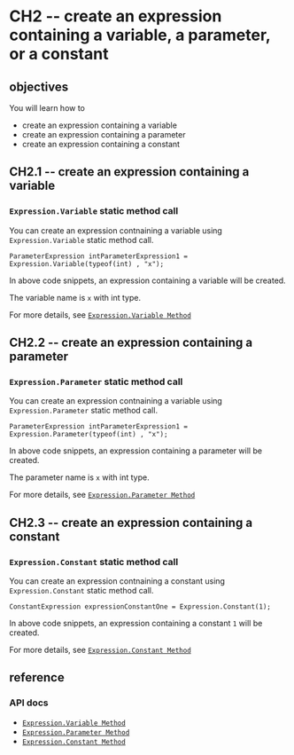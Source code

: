 # CH2 -- create an expression containing a variable, a parameter, or a constant
## objectives
You will learn how to

+ create an expression containing a variable
+ create an expression containing a parameter
+ create an expression containing a constant

## CH2.1 -- create an expression containing a variable
### `Expression.Variable` static method call
You can create an expression contnaining a variable using `Expression.Variable` static method call.

```
ParameterExpression intParameterExpression1 = Expression.Variable(typeof(int) , "x");
```

In above code snippets, an expression containing a variable will be created. 

The variable name is `x` with int type.

For more details, see [`Expression.Variable Method`](https://learn.microsoft.com/en-us/dotnet/api/system.linq.expressions.expression.variable?view=net-8.0)

## CH2.2 -- create an expression containing a parameter
### `Expression.Parameter` static method call
You can create an expression contnaining a variable using `Expression.Parameter` static method call.

```
ParameterExpression intParameterExpression1 = Expression.Parameter(typeof(int) , "x");
```

In above code snippets, an expression containing a parameter will be created. 

The parameter name is `x` with int type.

For more details, see [`Expression.Parameter Method`](https://learn.microsoft.com/en-us/dotnet/api/system.linq.expressions.expression.parameter?view=net-8.0)

## CH2.3 -- create an expression containing a constant
### `Expression.Constant` static method call
You can create an expression contnaining a constant using `Expression.Constant` static method call.

```
ConstantExpression expressionConstantOne = Expression.Constant(1);
```

In above code snippets, an expression containing a constant `1` will be created. 

For more details, see [`Expression.Constant Method`](https://learn.microsoft.com/en-us/dotnet/api/system.linq.expressions.expression.constant?view=net-8.0)

## reference
### API docs
+ [`Expression.Variable Method`](https://learn.microsoft.com/en-us/dotnet/api/system.linq.expressions.expression.variable?view=net-8.0)
+ [`Expression.Parameter Method`](https://learn.microsoft.com/en-us/dotnet/api/system.linq.expressions.expression.parameter?view=net-8.0)
+ [`Expression.Constant Method`](https://learn.microsoft.com/en-us/dotnet/api/system.linq.expressions.expression.constant?view=net-8.0)
